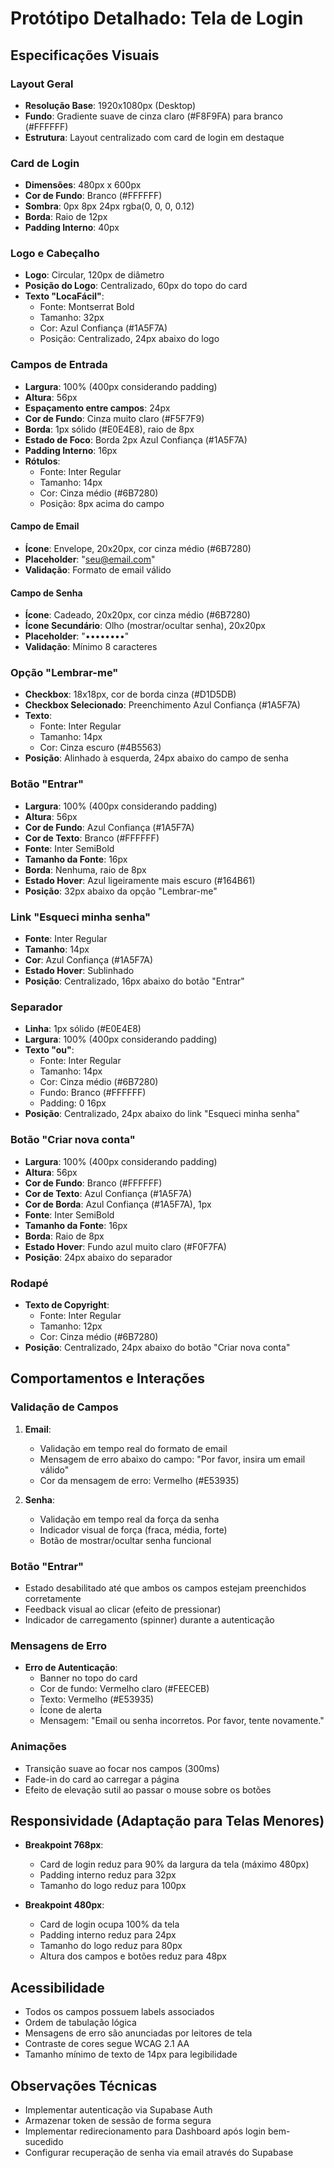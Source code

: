 # Protótipo Detalhado: Tela de Login

## Especificações Visuais

### Layout Geral
- **Resolução Base**: 1920x1080px (Desktop)
- **Fundo**: Gradiente suave de cinza claro (#F8F9FA) para branco (#FFFFFF)
- **Estrutura**: Layout centralizado com card de login em destaque

### Card de Login
- **Dimensões**: 480px x 600px
- **Cor de Fundo**: Branco (#FFFFFF)
- **Sombra**: 0px 8px 24px rgba(0, 0, 0, 0.12)
- **Borda**: Raio de 12px
- **Padding Interno**: 40px

### Logo e Cabeçalho
- **Logo**: Circular, 120px de diâmetro
- **Posição do Logo**: Centralizado, 60px do topo do card
- **Texto "LocaFácil"**: 
  - Fonte: Montserrat Bold
  - Tamanho: 32px
  - Cor: Azul Confiança (#1A5F7A)
  - Posição: Centralizado, 24px abaixo do logo

### Campos de Entrada
- **Largura**: 100% (400px considerando padding)
- **Altura**: 56px
- **Espaçamento entre campos**: 24px
- **Cor de Fundo**: Cinza muito claro (#F5F7F9)
- **Borda**: 1px sólido (#E0E4E8), raio de 8px
- **Estado de Foco**: Borda 2px Azul Confiança (#1A5F7A)
- **Padding Interno**: 16px
- **Rótulos**:
  - Fonte: Inter Regular
  - Tamanho: 14px
  - Cor: Cinza médio (#6B7280)
  - Posição: 8px acima do campo

#### Campo de Email
- **Ícone**: Envelope, 20x20px, cor cinza médio (#6B7280)
- **Placeholder**: "seu@email.com"
- **Validação**: Formato de email válido

#### Campo de Senha
- **Ícone**: Cadeado, 20x20px, cor cinza médio (#6B7280)
- **Ícone Secundário**: Olho (mostrar/ocultar senha), 20x20px
- **Placeholder**: "••••••••"
- **Validação**: Mínimo 8 caracteres

### Opção "Lembrar-me"
- **Checkbox**: 18x18px, cor de borda cinza (#D1D5DB)
- **Checkbox Selecionado**: Preenchimento Azul Confiança (#1A5F7A)
- **Texto**: 
  - Fonte: Inter Regular
  - Tamanho: 14px
  - Cor: Cinza escuro (#4B5563)
- **Posição**: Alinhado à esquerda, 24px abaixo do campo de senha

### Botão "Entrar"
- **Largura**: 100% (400px considerando padding)
- **Altura**: 56px
- **Cor de Fundo**: Azul Confiança (#1A5F7A)
- **Cor de Texto**: Branco (#FFFFFF)
- **Fonte**: Inter SemiBold
- **Tamanho da Fonte**: 16px
- **Borda**: Nenhuma, raio de 8px
- **Estado Hover**: Azul ligeiramente mais escuro (#164B61)
- **Posição**: 32px abaixo da opção "Lembrar-me"

### Link "Esqueci minha senha"
- **Fonte**: Inter Regular
- **Tamanho**: 14px
- **Cor**: Azul Confiança (#1A5F7A)
- **Estado Hover**: Sublinhado
- **Posição**: Centralizado, 16px abaixo do botão "Entrar"

### Separador
- **Linha**: 1px sólido (#E0E4E8)
- **Largura**: 100% (400px considerando padding)
- **Texto "ou"**: 
  - Fonte: Inter Regular
  - Tamanho: 14px
  - Cor: Cinza médio (#6B7280)
  - Fundo: Branco (#FFFFFF)
  - Padding: 0 16px
- **Posição**: Centralizado, 24px abaixo do link "Esqueci minha senha"

### Botão "Criar nova conta"
- **Largura**: 100% (400px considerando padding)
- **Altura**: 56px
- **Cor de Fundo**: Branco (#FFFFFF)
- **Cor de Texto**: Azul Confiança (#1A5F7A)
- **Cor de Borda**: Azul Confiança (#1A5F7A), 1px
- **Fonte**: Inter SemiBold
- **Tamanho da Fonte**: 16px
- **Borda**: Raio de 8px
- **Estado Hover**: Fundo azul muito claro (#F0F7FA)
- **Posição**: 24px abaixo do separador

### Rodapé
- **Texto de Copyright**: 
  - Fonte: Inter Regular
  - Tamanho: 12px
  - Cor: Cinza médio (#6B7280)
- **Posição**: Centralizado, 24px abaixo do botão "Criar nova conta"

## Comportamentos e Interações

### Validação de Campos
1. **Email**:
   - Validação em tempo real do formato de email
   - Mensagem de erro abaixo do campo: "Por favor, insira um email válido"
   - Cor da mensagem de erro: Vermelho (#E53935)

2. **Senha**:
   - Validação em tempo real da força da senha
   - Indicador visual de força (fraca, média, forte)
   - Botão de mostrar/ocultar senha funcional

### Botão "Entrar"
- Estado desabilitado até que ambos os campos estejam preenchidos corretamente
- Feedback visual ao clicar (efeito de pressionar)
- Indicador de carregamento (spinner) durante a autenticação

### Mensagens de Erro
- **Erro de Autenticação**:
  - Banner no topo do card
  - Cor de fundo: Vermelho claro (#FEECEB)
  - Texto: Vermelho (#E53935)
  - Ícone de alerta
  - Mensagem: "Email ou senha incorretos. Por favor, tente novamente."

### Animações
- Transição suave ao focar nos campos (300ms)
- Fade-in do card ao carregar a página
- Efeito de elevação sutil ao passar o mouse sobre os botões

## Responsividade (Adaptação para Telas Menores)
- **Breakpoint 768px**:
  - Card de login reduz para 90% da largura da tela (máximo 480px)
  - Padding interno reduz para 32px
  - Tamanho do logo reduz para 100px

- **Breakpoint 480px**:
  - Card de login ocupa 100% da tela
  - Padding interno reduz para 24px
  - Tamanho do logo reduz para 80px
  - Altura dos campos e botões reduz para 48px

## Acessibilidade
- Todos os campos possuem labels associados
- Ordem de tabulação lógica
- Mensagens de erro são anunciadas por leitores de tela
- Contraste de cores segue WCAG 2.1 AA
- Tamanho mínimo de texto de 14px para legibilidade

## Observações Técnicas
- Implementar autenticação via Supabase Auth
- Armazenar token de sessão de forma segura
- Implementar redirecionamento para Dashboard após login bem-sucedido
- Configurar recuperação de senha via email através do Supabase
